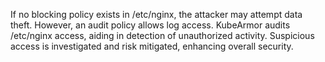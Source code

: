 If no blocking policy exists in /etc/nginx, the attacker may attempt data theft. However, an audit policy allows log access.
KubeArmor audits /etc/nginx access, aiding in detection of unauthorized activity. Suspicious access is investigated and risk mitigated, enhancing overall security.
